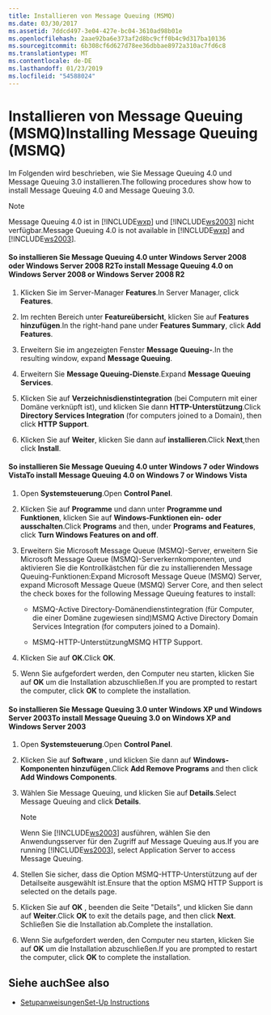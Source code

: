 ```yaml
---
title: Installieren von Message Queuing (MSMQ)
ms.date: 03/30/2017
ms.assetid: 7ddcd497-3e04-427e-bc04-3610ad98b01e
ms.openlocfilehash: 2aae92ba6e373af2d8bc9cff0b4c9d317ba10136
ms.sourcegitcommit: 6b308cf6d627d78ee36dbbae8972a310ac7fd6c8
ms.translationtype: MT
ms.contentlocale: de-DE
ms.lasthandoff: 01/23/2019
ms.locfileid: "54588024"
---
```

# <a name="installing-message-queuing-msmq"></a><span data-ttu-id="d8b35-102">Installieren von Message Queuing (MSMQ)</span><span class="sxs-lookup"><span data-stu-id="d8b35-102">Installing Message Queuing (MSMQ)</span></span>
<span data-ttu-id="d8b35-103">Im Folgenden wird beschrieben, wie Sie Message Queuing 4.0 und Message Queuing 3.0 installieren.</span><span class="sxs-lookup"><span data-stu-id="d8b35-103">The following procedures show how to install Message Queuing 4.0 and Message Queuing 3.0.</span></span>  
  
> [!NOTE]
>  <span data-ttu-id="d8b35-104">Message Queuing 4.0 ist in [!INCLUDE[wxp](../../../../includes/wxp-md.md)] und [!INCLUDE[ws2003](../../../../includes/ws2003-md.md)] nicht verfügbar.</span><span class="sxs-lookup"><span data-stu-id="d8b35-104">Message Queuing 4.0 is not available in [!INCLUDE[wxp](../../../../includes/wxp-md.md)] and [!INCLUDE[ws2003](../../../../includes/ws2003-md.md)].</span></span>  
  
#### <a name="to-install-message-queuing-40-on-windows-server-2008-or-windows-server-2008-r2"></a><span data-ttu-id="d8b35-105">So installieren Sie Message Queuing 4.0 unter Windows Server 2008 oder Windows Server 2008 R2</span><span class="sxs-lookup"><span data-stu-id="d8b35-105">To install Message Queuing 4.0 on Windows Server 2008 or Windows Server 2008 R2</span></span>  
  
1.  <span data-ttu-id="d8b35-106">Klicken Sie im Server-Manager **Features**.</span><span class="sxs-lookup"><span data-stu-id="d8b35-106">In Server Manager, click **Features**.</span></span>  
  
2.  <span data-ttu-id="d8b35-107">Im rechten Bereich unter **Featureübersicht**, klicken Sie auf **Features hinzufügen**.</span><span class="sxs-lookup"><span data-stu-id="d8b35-107">In the right-hand pane under **Features Summary**, click **Add Features**.</span></span>  
  
3.  <span data-ttu-id="d8b35-108">Erweitern Sie im angezeigten Fenster **Message Queuing-**.</span><span class="sxs-lookup"><span data-stu-id="d8b35-108">In the resulting window, expand **Message Queuing**.</span></span>  
  
4.  <span data-ttu-id="d8b35-109">Erweitern Sie **Message Queuing-Dienste**.</span><span class="sxs-lookup"><span data-stu-id="d8b35-109">Expand **Message Queuing Services**.</span></span>  
  
5.  <span data-ttu-id="d8b35-110">Klicken Sie auf **Verzeichnisdienstintegration** (bei Computern mit einer Domäne verknüpft ist), und klicken Sie dann **HTTP-Unterstützung**.</span><span class="sxs-lookup"><span data-stu-id="d8b35-110">Click **Directory Services Integration** (for computers joined to a Domain), then click **HTTP Support**.</span></span>  
  
6.  <span data-ttu-id="d8b35-111">Klicken Sie auf **Weiter**, klicken Sie dann auf **installieren**.</span><span class="sxs-lookup"><span data-stu-id="d8b35-111">Click **Next**,then click **Install**.</span></span>  
  
#### <a name="to-install-message-queuing-40-on-windows-7-or-windows-vista"></a><span data-ttu-id="d8b35-112">So installieren Sie Message Queuing 4.0 unter Windows 7 oder Windows Vista</span><span class="sxs-lookup"><span data-stu-id="d8b35-112">To install Message Queuing 4.0 on Windows 7 or Windows Vista</span></span>  
  
1.  <span data-ttu-id="d8b35-113">Open **Systemsteuerung**.</span><span class="sxs-lookup"><span data-stu-id="d8b35-113">Open **Control Panel**.</span></span>  
  
2.  <span data-ttu-id="d8b35-114">Klicken Sie auf **Programme** und dann unter **Programme und Funktionen**, klicken Sie auf **Windows-Funktionen ein- oder ausschalten**.</span><span class="sxs-lookup"><span data-stu-id="d8b35-114">Click **Programs** and then, under **Programs and Features**, click **Turn Windows Features on and off**.</span></span>  
  
3.  <span data-ttu-id="d8b35-115">Erweitern Sie Microsoft Message Queue (MSMQ)-Server, erweitern Sie Microsoft Message Queue (MSMQ)-Serverkernkomponenten, und aktivieren Sie die Kontrollkästchen für die zu installierenden Message Queuing-Funktionen:</span><span class="sxs-lookup"><span data-stu-id="d8b35-115">Expand Microsoft Message Queue (MSMQ) Server, expand Microsoft Message Queue (MSMQ) Server Core, and then select the check boxes for the following Message Queuing features to install:</span></span>  
  
    -   <span data-ttu-id="d8b35-116">MSMQ-Active Directory-Domänendienstintegration (für Computer, die einer Domäne zugewiesen sind)</span><span class="sxs-lookup"><span data-stu-id="d8b35-116">MSMQ Active Directory Domain Services Integration (for computers joined to a Domain).</span></span>  
  
    -   <span data-ttu-id="d8b35-117">MSMQ-HTTP-Unterstützung</span><span class="sxs-lookup"><span data-stu-id="d8b35-117">MSMQ HTTP Support.</span></span>  
  
4.  <span data-ttu-id="d8b35-118">Klicken Sie auf **OK**.</span><span class="sxs-lookup"><span data-stu-id="d8b35-118">Click **OK**.</span></span>  
  
5.  <span data-ttu-id="d8b35-119">Wenn Sie aufgefordert werden, den Computer neu starten, klicken Sie auf **OK** um die Installation abzuschließen.</span><span class="sxs-lookup"><span data-stu-id="d8b35-119">If you are prompted to restart the computer, click **OK** to complete the installation.</span></span>  
  
#### <a name="to-install-message-queuing-30-on-windows-xp-and-windows-server-2003"></a><span data-ttu-id="d8b35-120">So installieren Sie Message Queuing 3.0 unter Windows XP und Windows Server 2003</span><span class="sxs-lookup"><span data-stu-id="d8b35-120">To install Message Queuing 3.0 on Windows XP and Windows Server 2003</span></span>  
  
1.  <span data-ttu-id="d8b35-121">Open **Systemsteuerung**.</span><span class="sxs-lookup"><span data-stu-id="d8b35-121">Open **Control Panel**.</span></span>  
  
2.  <span data-ttu-id="d8b35-122">Klicken Sie auf **Software** , und klicken Sie dann auf **Windows-Komponenten hinzufügen**.</span><span class="sxs-lookup"><span data-stu-id="d8b35-122">Click **Add Remove Programs** and then click **Add Windows Components**.</span></span>  
  
3.  <span data-ttu-id="d8b35-123">Wählen Sie Message Queuing, und klicken Sie auf **Details**.</span><span class="sxs-lookup"><span data-stu-id="d8b35-123">Select Message Queuing and click **Details**.</span></span>  
  
    > [!NOTE]
    >  <span data-ttu-id="d8b35-124">Wenn Sie [!INCLUDE[ws2003](../../../../includes/ws2003-md.md)] ausführen, wählen Sie den Anwendungsserver für den Zugriff auf Message Queuing aus.</span><span class="sxs-lookup"><span data-stu-id="d8b35-124">If you are running [!INCLUDE[ws2003](../../../../includes/ws2003-md.md)], select Application Server to access Message Queuing.</span></span>  
  
4.  <span data-ttu-id="d8b35-125">Stellen Sie sicher, dass die Option MSMQ-HTTP-Unterstützung auf der Detailseite ausgewählt ist.</span><span class="sxs-lookup"><span data-stu-id="d8b35-125">Ensure that the option MSMQ HTTP Support is selected on the details page.</span></span>  
  
5.  <span data-ttu-id="d8b35-126">Klicken Sie auf **OK** , beenden die Seite "Details", und klicken Sie dann auf **Weiter**.</span><span class="sxs-lookup"><span data-stu-id="d8b35-126">Click **OK** to exit the details page, and then click **Next**.</span></span> <span data-ttu-id="d8b35-127">Schließen Sie die Installation ab.</span><span class="sxs-lookup"><span data-stu-id="d8b35-127">Complete the installation.</span></span>  
  
6.  <span data-ttu-id="d8b35-128">Wenn Sie aufgefordert werden, den Computer neu starten, klicken Sie auf **OK** um die Installation abzuschließen.</span><span class="sxs-lookup"><span data-stu-id="d8b35-128">If you are prompted to restart the computer, click **OK** to complete the installation.</span></span>  
  
## <a name="see-also"></a><span data-ttu-id="d8b35-129">Siehe auch</span><span class="sxs-lookup"><span data-stu-id="d8b35-129">See also</span></span>
- [<span data-ttu-id="d8b35-130">Setupanweisungen</span><span class="sxs-lookup"><span data-stu-id="d8b35-130">Set-Up Instructions</span></span>](../../../../docs/framework/wcf/samples/set-up-instructions.md)
